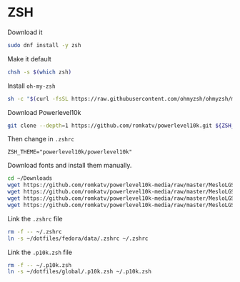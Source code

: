 # ZSH

Download it

```bash
sudo dnf install -y zsh
```

Make it default

```bash
chsh -s $(which zsh)
```

Install `oh-my-zsh`

```bash
sh -c "$(curl -fsSL https://raw.githubusercontent.com/ohmyzsh/ohmyzsh/master/tools/install.sh)"
```

Download Powerlevel10k

```bash
git clone --depth=1 https://github.com/romkatv/powerlevel10k.git ${ZSH_CUSTOM:-$HOME/.oh-my-zsh/custom}/themes/powerlevel10k
```

Then change in `.zshrc`

```
ZSH_THEME="powerlevel10k/powerlevel10k"
```

Download fonts and install them manually.

```bash
cd ~/Downloads
wget https://github.com/romkatv/powerlevel10k-media/raw/master/MesloLGS%20NF%20Regular.ttf
wget https://github.com/romkatv/powerlevel10k-media/raw/master/MesloLGS%20NF%20Bold.ttf
wget https://github.com/romkatv/powerlevel10k-media/raw/master/MesloLGS%20NF%20Italic.ttf
wget https://github.com/romkatv/powerlevel10k-media/raw/master/MesloLGS%20NF%20Bold%20Italic.ttf
```

Link the `.zshrc` file

```bash
rm -f -- ~/.zshrc
ln -s ~/dotfiles/fedora/data/.zshrc ~/.zshrc
```

Link the `.p10k.zsh` file

```bash
rm -f -- ~/.p10k.zsh
ln -s ~/dotfiles/global/.p10k.zsh ~/.p10k.zsh
```

